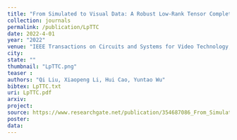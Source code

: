 ```yaml
---
title: "From Simulated to Visual Data: A Robust Low-Rank Tensor Completion Approach using lp-Regression for Outlier Resistance"
collection: journals
permalink: /publication/LpTTC
date: 2022-4-01
year: "2022"
venue: "IEEE Transactions on Circuits and Systems for Video Technology,"
city: 
state: ""
thumbnail: "LpTTC.png"
teaser : 
authors: "Qi Liu, Xiaopeng Li, Hui Cao, Yuntao Wu"
bibtex: LpTTC.txt
uri: LpTTC.pdf
arxiv: 
project: 
source: https://www.researchgate.net/publication/354687086_From_Simulated_to_Visual_Data_A_Robust_Low-Rank_Tensor_Completion_Approach_using_lp-Regression_for_Outlier_Resistance
poster: 
data:
---
```

